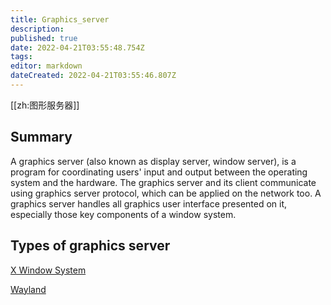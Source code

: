 ```yaml
---
title: Graphics_server
description: 
published: true
date: 2022-04-21T03:55:48.754Z
tags: 
editor: markdown
dateCreated: 2022-04-21T03:55:46.807Z
---
```


[[zh:图形服务器]]


## Summary

A graphics server (also known as display server, window server), is a program for coordinating users' input and output between the operating system and the hardware. The graphics server and its client communicate using graphics server protocol, which can be applied on the network too. A graphics server handles all graphics user interface presented on it, especially those key components of a window system.

## Types of graphics server

[X Window System](X_Window_System)

[Wayland](Wayland)